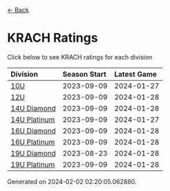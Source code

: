 [<- Back](../readme.md)
# KRACH Ratings
Click below to see KRACH ratings for each division

| Division | Season Start | Latest Game |
| :-- | :-- | :-- |
| [10U](10U-ratings.md) | 2023-09-09 | 2024-01-27 |
| [12U](12U-ratings.md) | 2023-09-09 | 2024-01-28 |
| [14U Diamond](14U-Diamond-ratings.md) | 2023-09-09 | 2024-01-28 |
| [14U Platinum](14U-Platinum-ratings.md) | 2023-09-09 | 2024-01-27 |
| [16U Diamond](16U-Diamond-ratings.md) | 2023-09-09 | 2024-01-28 |
| [16U Platinum](16U-Platinum-ratings.md) | 2023-09-09 | 2024-01-28 |
| [19U Diamond](19U-Diamond-ratings.md) | 2023-08-23 | 2024-01-28 |
| [19U Platinum](19U-Platinum-ratings.md) | 2023-09-09 | 2024-01-28 |

Generated on 2024-02-02 02:20:05.062880.
